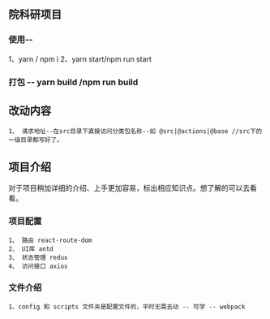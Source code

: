 ## 院科研项目

### 使用--
1、yarn / npm i
2、yarn start/npm run start

### 打包 -- yarn build /npm run build

## 改动内容
    1、 请求地址--在src目录下直接访问分类包名称--如 @src|@actions|@base //src下的一级目录都写好了。

## 项目介绍
对于项目稍加详细的介绍、上手更加容易，标出相应知识点。想了解的可以去看看。
### 项目配置
    1、 路由 react-route-dom
    2、 UI库 antd
    3、 状态管理 redux
    4、 访问接口 axios 

### 文件介绍
    1、config 和 scripts 文件夹是配置文件的，平时无需去动 -- 可学 -- webpack